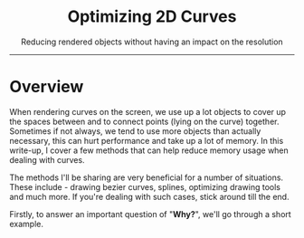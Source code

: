 <div align="center">
     <h1>Optimizing 2D Curves</h1>
     <p>Reducing rendered objects without having an impact on the resolution</p>
</div>
<hr/>

# Overview

When rendering curves on the screen, we use up a lot objects to cover up the spaces between and to connect points (lying on the curve) together. Sometimes if not always, we tend to use more objects than actually necessary, this can hurt performance and take up a lot of memory. In this write-up, I cover a few methods that can help reduce memory usage when dealing with curves. 

The methods I'll be sharing are very beneficial for a number of situations. These include - drawing bezier curves, splines, optimizing drawing tools and much more. If you're dealing with such cases, stick around till the end.

Firstly, to answer an important question of "**Why?**", we'll go through a short example. 
